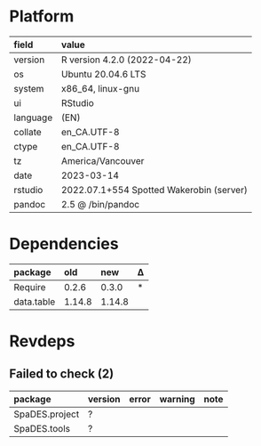 # Platform

|field    |value                                    |
|:--------|:----------------------------------------|
|version  |R version 4.2.0 (2022-04-22)             |
|os       |Ubuntu 20.04.6 LTS                       |
|system   |x86_64, linux-gnu                        |
|ui       |RStudio                                  |
|language |(EN)                                     |
|collate  |en_CA.UTF-8                              |
|ctype    |en_CA.UTF-8                              |
|tz       |America/Vancouver                        |
|date     |2023-03-14                               |
|rstudio  |2022.07.1+554 Spotted Wakerobin (server) |
|pandoc   |2.5 @ /bin/pandoc                        |

# Dependencies

|package    |old    |new    |Δ  |
|:----------|:------|:------|:--|
|Require    |0.2.6  |0.3.0  |*  |
|data.table |1.14.8 |1.14.8 |   |

# Revdeps

## Failed to check (2)

|package        |version |error |warning |note |
|:--------------|:-------|:-----|:-------|:----|
|SpaDES.project |?       |      |        |     |
|SpaDES.tools   |?       |      |        |     |

